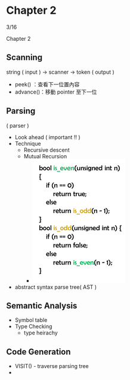 # Chapter 2

3/16

Chapter 2

## Scanning

string \( input \) -&gt; scanner -&gt; token \( output \)

* peek\(\) ：查看下一位置內容
* advance\(\)：移動 pointer 至下一位

## Parsing

\( parser \)

* Look ahead \( important !! \)
* Technique
  * Recursive descent
  * Mutual Recursion
    * ![](.gitbook/assets/mutual-recursion.png)
* abstract syntax parse tree\( AST \)

## Semantic Analysis

* Symbol table
* Type Checking
  * type heirachy

## Code Generation

* VISIT\(\) - traverse parsing tree
* 

